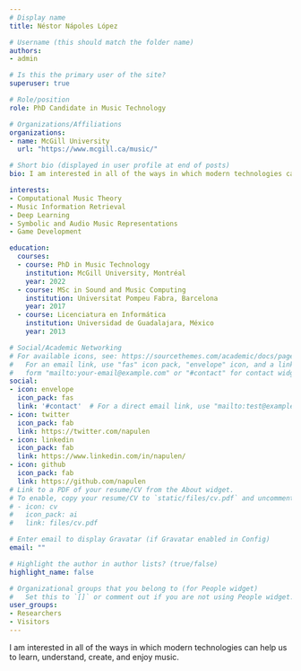 ```yaml
---
# Display name
title: Néstor Nápoles López

# Username (this should match the folder name)
authors:
- admin

# Is this the primary user of the site?
superuser: true

# Role/position
role: PhD Candidate in Music Technology

# Organizations/Affiliations
organizations:
- name: McGill University
  url: "https://www.mcgill.ca/music/"

# Short bio (displayed in user profile at end of posts)
bio: I am interested in all of the ways in which modern technologies can help us to learn, understand, create, and enjoy music.

interests:
- Computational Music Theory
- Music Information Retrieval
- Deep Learning
- Symbolic and Audio Music Representations
- Game Development

education:
  courses:
  - course: PhD in Music Technology
    institution: McGill University, Montréal
    year: 2022
  - course: MSc in Sound and Music Computing
    institution: Universitat Pompeu Fabra, Barcelona
    year: 2017
  - course: Licenciatura en Informática
    institution: Universidad de Guadalajara, México
    year: 2013

# Social/Academic Networking
# For available icons, see: https://sourcethemes.com/academic/docs/page-builder/#icons
#   For an email link, use "fas" icon pack, "envelope" icon, and a link in the
#   form "mailto:your-email@example.com" or "#contact" for contact widget.
social:
- icon: envelope
  icon_pack: fas
  link: '#contact'  # For a direct email link, use "mailto:test@example.org".
- icon: twitter
  icon_pack: fab
  link: https://twitter.com/napulen
- icon: linkedin
  icon_pack: fab
  link: https://www.linkedin.com/in/napulen/
- icon: github
  icon_pack: fab
  link: https://github.com/napulen
# Link to a PDF of your resume/CV from the About widget.
# To enable, copy your resume/CV to `static/files/cv.pdf` and uncomment the lines below.
# - icon: cv
#   icon_pack: ai
#   link: files/cv.pdf

# Enter email to display Gravatar (if Gravatar enabled in Config)
email: ""

# Highlight the author in author lists? (true/false)
highlight_name: false

# Organizational groups that you belong to (for People widget)
#   Set this to `[]` or comment out if you are not using People widget.
user_groups:
- Researchers
- Visitors
---
```


I am interested in all of the ways in which modern technologies can help us to learn, understand, create, and enjoy music.